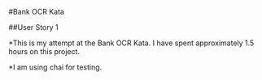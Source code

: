 #Bank OCR Kata

##User Story 1  

*This is my attempt at the Bank OCR Kata. I have spent approximately 1.5 hours on this project.

*I am using chai for testing.
